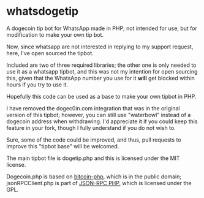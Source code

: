 whatsdogetip
============

A dogecoin tip bot for WhatsApp made in PHP; not intended for use, but for modification to make your own tip bot.

Now, since whatsapp are not interested in replying to my support request, here, I've open sourced the tipbot.

Included are two of three required libraries; the other one is only needed to use it as a whatsapp tipbot, and this was not my intention for open sourcing this, given that the WhatsApp number you use for it **will** get blocked within hours if you try to use it.

Hopefully this code can be used as a base to make your own tipbot in PHP.

I have removed the dogec0in.com integration that was in the original version of this tipbot; however, you can still use "waterbowl" instead of a dogecoin address when withdrawing. I'd appreciate it if you could keep this feature in your fork, though I fully understand if you do not wish to.

Sure, some of the code could be improved, and thus, pull requests to improve this "tipbot base" will be welcomed.

The main tipbot file is dogetip.php and this is licensed under the MIT license.

Dogecoin.php is based on [bitcoin-php](https://github.com/mikegogulski/bitcoin-php), which is in the public domain; jsonRPCClient.php is part of [JSON-RPC PHP](http://jsonrpcphp.org/), which is licensed under the GPL.
